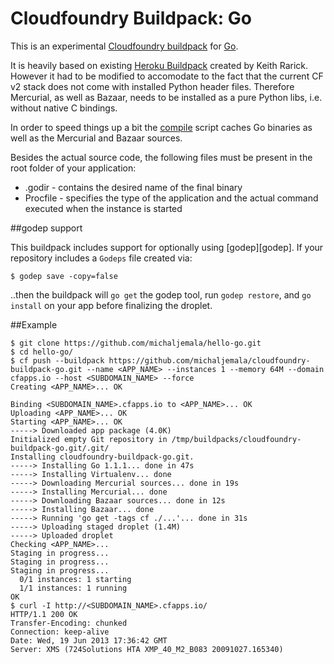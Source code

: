 # Cloudfoundry Buildpack: Go

This is an experimental [Cloudfoundry buildpack][cloudfoundry-buildpack] for [Go][go].

It is heavily based on existing [Heroku Buildpack][heroku-buildpack] created by Keith Rarick. However it had to be modified to accomodate to the fact that the current CF v2 stack does not come with installed Python header files. Therefore Mercurial, as well as Bazaar, needs to be installed as a pure Python libs, i.e. without native C bindings.

In order to speed things up a bit the [compile][compile] script caches Go binaries as well as the Mercurial and Bazaar sources.

Besides the actual source code, the following files must be present in the root folder of your application:
* .godir - contains the desired name of the final binary
* Procfile - specifies the type of the application and the actual command executed when the instance is started

##godep support

This buildpack includes support for optionally using [godep][godep]. If your repository includes a `Godeps` file created via:

```
$ godep save -copy=false
```

..then the buildpack will `go get` the godep tool, run `godep restore`, and `go install` on your app before finalizing the droplet.

##Example
```
$ git clone https://github.com/michaljemala/hello-go.git
$ cd hello-go/
$ cf push --buildpack https://github.com/michaljemala/cloudfoundry-buildpack-go.git --name <APP_NAME> --instances 1 --memory 64M --domain cfapps.io --host <SUBDOMAIN_NAME> --force
Creating <APP_NAME>... OK

Binding <SUBDOMAIN_NAME>.cfapps.io to <APP_NAME>... OK
Uploading <APP_NAME>... OK
Starting <APP_NAME>... OK
-----> Downloaded app package (4.0K)
Initialized empty Git repository in /tmp/buildpacks/cloudfoundry-buildpack-go.git/.git/
Installing cloudfoundry-buildpack-go.git.
-----> Installing Go 1.1.1... done in 47s
-----> Installing Virtualenv... done
-----> Downloading Mercurial sources... done in 19s
-----> Installing Mercurial... done
-----> Downloading Bazaar sources... done in 12s
-----> Installing Bazaar... done
-----> Running 'go get -tags cf ./...'... done in 31s
-----> Uploading staged droplet (1.4M)
-----> Uploaded droplet
Checking <APP_NAME>...
Staging in progress...
Staging in progress...
Staging in progress...
  0/1 instances: 1 starting
  1/1 instances: 1 running
OK
$ curl -I http://<SUBDOMAIN_NAME>.cfapps.io/
HTTP/1.1 200 OK
Transfer-Encoding: chunked
Connection: keep-alive
Date: Wed, 19 Jun 2013 17:36:42 GMT
Server: XMS (724Solutions HTA XMP_40_M2_B083 20091027.165340)
```

[go]: http://golang.org/
[cloudfoundry-buildpack]: http://docs.cloudfoundry.com/docs/using/deploying-apps/buildpacks.html
[heroku-buildpack]: https://github.com/kr/heroku-buildpack-go.git
[compile]: https://github.com/michaljemala/cloudfoundry-buildpack-go/blob/master/bin/compile
